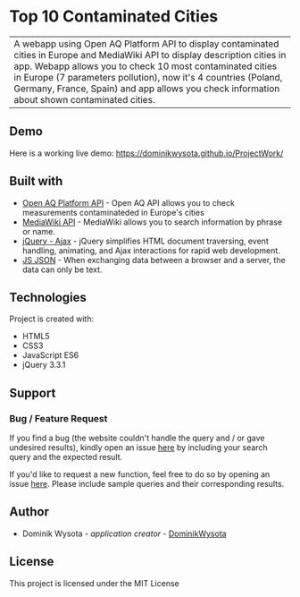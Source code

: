# Top 10 Contaminated Cities
<table>
<tr>
<td>
  A webapp using Open AQ Platform API to display contaminated cities in Europe and MediaWiki API to display description 
  cities in app. Webapp allows you to check 10 most contaminated cities in Europe (7 parameters pollution), now it's 4 
  countries (Poland, Germany, France, Spain) and app allows you check information about shown contaminated cities.
</td>
</tr>
</table>

## Demo

Here is a working live demo: https://dominikwysota.github.io/ProjectWork/

## Built with

- [Open AQ Platform API](https://docs.openaq.org/#api-_) - Open AQ API allows you to check measurements contaminateded in Europe's
cities
- [MediaWiki API](https://www.mediawiki.org/wiki/API:Query) - MediaWiki allows you to search information by phrase or name.
- [jQuery - Ajax](http://www.w3schools.com/jquery/jquery_ref_ajax.asp) - jQuery simplifies HTML document traversing,
event handling, animating, and Ajax interactions for rapid web development.
- [JS JSON](https://www.w3schools.com/js/js_json_intro.asp) - When exchanging data between a browser and a server,
the data can only be text.

## Technologies

Project is created with:
- HTML5
- CSS3
- JavaScript ES6
- jQuery 3.3.1

## Support

### Bug / Feature Request

If you find a bug (the website couldn't handle the query and / or gave undesired results), 
kindly open an issue [here](https://github.com/DominikWysota/ProjectWork/issues/new) by including your 
search query and the expected result.

If you'd like to request a new function, feel free to do so by opening an
issue [here](https://github.com/DominikWysota/ProjectWork/issues/new). 
Please include sample queries and their corresponding results.

## Author

- Dominik Wysota - *application creator* - [DominikWysota](https://github.com/DominikWysota)

## License

This project is licensed under the MIT License
